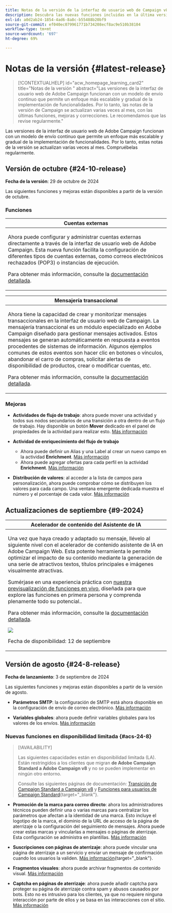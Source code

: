 ```yaml
---
title: Notas de la versión de la interfaz de usuario web de Campaign v8
description: Descubra las nuevas funciones incluidas en la última versión de la interfaz de usuario web de Campaign
exl-id: a0d2ab24-1854-4ad6-8a8c-b55488b20bf9
source-git-commit: ef040ec079961771b734208ecf8ac9e510b38104
workflow-type: tm+mt
source-wordcount: '697'
ht-degree: 69%

---
```


# Notas de la versión  {#latest-release}

>[!CONTEXTUALHELP]
>id="acw_homepage_learning_card2"
>title="Notas de la versión "
>abstract="Las versiones de la interfaz de usuario web de Adobe Campaign funcionan con un modelo de envío continuo que permite un enfoque más escalable y gradual de la implementación de funcionalidades. Por lo tanto, las notas de la versión de Campaign se actualizan varias veces al mes, con las últimas funciones, mejoras y correcciones. Le recomendamos que las revise regularmente."

Las versiones de la interfaz de usuario web de Adobe Campaign funcionan con un modelo de envío continuo que permite un enfoque más escalable y gradual de la implementación de funcionalidades. Por lo tanto, estas notas de la versión se actualizan varias veces al mes. Compruébelas regularmente.

## Versión de octubre {#24-10-release}

**Fecha de la versión**: 29 de octubre de 2024

Las siguientes funciones y mejoras están disponibles a partir de la versión de octubre.

### Funciones

<table>
<thead>
<tr>
<th><strong>Cuentas externas</strong><br/></th>
</tr>
</thead>
<tbody>
<tr>
<td>
<p>Ahora puede configurar y administrar cuentas externas directamente a través de la interfaz de usuario web de Adobe Campaign. Esta nueva función facilita la configuración de diferentes tipos de cuentas externas, como correos electrónicos rechazados (POP3) o instancias de ejecución.</p>
<p>Para obtener más información, consulte la <a href="../administration/external-account.md">documentación detallada</a>.</p>
</td>
</tr>
</tbody>
</table>


<table>
<thead>
<tr>
<th><strong>Mensajería transaccional</strong><br/></th>
</tr>
</thead>
<tbody>
<tr>
<td>
<p>Ahora tiene la capacidad de crear y monitorizar mensajes transaccionales en la interfaz de usuario web de Campaign. La mensajería transaccional es un módulo especializado en Adobe Campaign diseñado para gestionar mensajes activados. Estos mensajes se generan automáticamente en respuesta a eventos procedentes de sistemas de información. Algunos ejemplos comunes de estos eventos son hacer clic en botones o vínculos, abandonar el carro de compras, solicitar alertas de disponibilidad de productos, crear o modificar cuentas, etc.</p>
<p>Para obtener más información, consulte la <a href="../transactional-messaging/transactional.md">documentación detallada</a>.</p>
</td>
</tr>
</tbody>
</table>

<!--table>
<thead>
<tr>
<th><strong>External deliveries</strong><br/></th>
</tr>
</thead>
<tbody>
<tr>
<td>
<p>You can now define External deliveries, and External delivery templates, in Campaign web user interface. With this mode, messages are generated in an input file which can be shared with your external provider. The External delivery mode is the default mode for the direct mail channel.</p>
</td>
</tr>
</tbody>
</table-->


### Mejoras

* **Actividades de flujo de trabajo**: ahora puede mover una actividad y todos sus nodos secundarios de una transición a otra dentro de un flujo de trabajo. Hay disponible un botón **Mover** dedicado en el panel de propiedades de la actividad para realizar esto. [Más información](../workflows/orchestrate-activities.md#move)

* **Actividad de enriquecimiento del flujo de trabajo**

   * Ahora puede definir un Alias y una Label al crear un nuevo campo en la actividad **Enrichment**. [Más información](../workflows/activities/enrichment.md#collection-settings)
   * Ahora puede agregar ofertas para cada perfil en la actividad **Enrichment**. [Más información](../workflows/activities/enrichment.md##add-offers)

* **Distribución de valores**: al acceder a la lista de campos para personalización, ahora puede comprobar cómo se distribuyen los valores para cada campo. Una ventana emergente dedicada muestra el número y el porcentaje de cada valor. [Más información](../query/build-query.md#distribution-values-query)


## Actualizaciones de septiembre {#9-2024}

<table>
<thead>
<tr>
<th><strong>Acelerador de contenido del Asistente de IA</strong><br/></th>
</tr>
</thead>
<tbody>
<tr>
<td>
<p>Una vez que haya creado y adaptado su mensaje, llévelo al siguiente nivel con el acelerador de contenido asistente de IA en Adobe Campaign Web. Esta potente herramienta le permite optimizar el impacto de su contenido mediante la generación de una serie de atractivos textos, títulos principales e imágenes visualmente atractivas.</p>
<p>Sumérjase en una experiencia práctica con <a href="https://experienceleague.adobe.com/es/apps/journey-optimizer/ai-assistant-content-accelerator">nuestra previsualización de funciones en vivo</a>, diseñada para que explore las funciones en primera persona y comprenda plenamente todo su potencial.</a>.</p>
<p>Para obtener más información, consulte la <a href="../email/generative-gs.md">documentación detallada</a>.</p>
<img src="assets/do-not-localize/ai-content-webui.gif"/>
<p>Fecha de disponibilidad: 12 de septiembre</p>
</td>
</tr>
</tbody>
</table>

## Versión de agosto {#24-8-release}

**Fecha de lanzamiento**: 3 de septiembre de 2024

Las siguientes funciones y mejoras están disponibles a partir de la versión de agosto.

* **Parámetros SMTP**: la configuración de SMTP está ahora disponible en la configuración de envío de correo electrónico. [Más información](../advanced-settings/delivery-settings.md#smtp)

* **Variables globales**: ahora puede definir variables globales para los valores de los envíos. [Más información](../advanced-settings/delivery-settings.md#variables-delivery)

### Nuevas funciones en disponibilidad limitada {#acs-24-8}

>[!AVAILABILITY]
>
>Las siguientes capacidades están en disponibilidad limitada (LA). Están restringidos a los clientes que migran **de Adobe Campaign Standard a Adobe Campaign v8** y no se pueden implementar en ningún otro entorno.
>
>Consulte las siguientes páginas de documentación: [Transición de Campaign Standard a Campaign v8](../rn/acs-migration.md) y [Funciones para usuarios de Campaign Standard](https://experienceleague.adobe.com/docs/experience-cloud/campaign/campaign-standard-migration-home.html?lang=es){target="_blank"}.

* **Promoción de la marca para correo directo**: ahora los administradores técnicos pueden definir una o varias marcas para centralizar los parámetros que afectan a la identidad de una marca. Esto incluye el logotipo de la marca, el dominio de la URL de acceso de la página de aterrizaje o la configuración del seguimiento de mensajes. Ahora puede crear estas marcas y vincularlas a mensajes o páginas de aterrizaje. Esta configuración se administra en plantillas. [Más información](https://experienceleague.adobe.com/es/docs/experience-cloud/campaign/branding/branding-assign)

* **Suscripciones con páginas de aterrizaje**: ahora puede vincular una página de aterrizaje a un servicio y enviar un mensaje de confirmación cuando los usuarios la validen. [Más información](../landing-pages/lp-content.md#lp-message){target="_blank"}.

* **Fragmentos visuales**: ahora puede archivar fragmentos de contenido visual. [Más información](../content/create-fragment.md#archive)

* **Captcha en páginas de aterrizaje**: ahora puede añadir captcha para proteger su página de aterrizaje contra spam y abusos causados por bots. Esto no es intrusivo para los clientes, ya que no requiere ninguna interacción por parte de ellos y se basa en las interacciones con el sitio. [Más información](../landing-pages/create-lp.md#captcha)

<!--
* **Rest APIs** - As a Campaign Standard migrated user, you can now use Rest APIs to work with transactional messages. [Read more](https://experienceleague.adobe.com/docs/experience-cloud/campaign/apis/get-started-apis.html){target="_blank"}.-->
